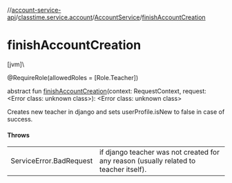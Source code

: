 //[account-service-api](../../../index.md)/[classtime.service.account](../index.md)/[AccountService](index.md)/[finishAccountCreation](finish-account-creation.md)

# finishAccountCreation

[jvm]\

@RequireRole(allowedRoles = [Role.Teacher])

abstract fun [finishAccountCreation](finish-account-creation.md)(context: RequestContext, request: &lt;Error class: unknown class&gt;): &lt;Error class: unknown class&gt;

Creates new teacher in django and sets userProfile.isNew to false in case of success.

#### Throws

| | |
|---|---|
| ServiceError.BadRequest | if django teacher was not created for any reason (usually related to     teacher itself). |
